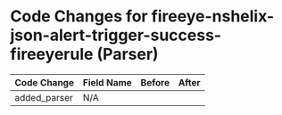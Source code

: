 # Code Changes for fireeye-nshelix-json-alert-trigger-success-fireeyerule (Parser)

| Code Change | Field Name | Before | After |
|-------------|------------|--------|-------|
| added_parser | N/A |  |  |
